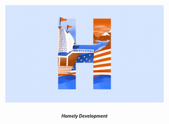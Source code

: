 <div align="center">
    <a href="https://github.com/homelyy">
        <img src="https://raw.githubusercontent.com/homelyy/.github/main/profile/img/homely.gif" alt="Homely" />
    </a>
    <br><br />
    <p>
        <b>
            <i>
                Homely Development
            </i>
        </b>
    </p>
</div>
